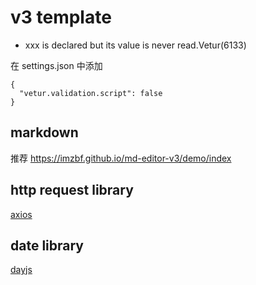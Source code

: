 # v3 template

- xxx is declared but its value is never read.Vetur(6133)

在 settings.json 中添加

```shell
{
  "vetur.validation.script": false
}
```

## markdown

推荐 https://imzbf.github.io/md-editor-v3/demo/index

## http request library

[axios](https://axios-http.com/zh/docs/intro)

## date library

[dayjs](https://dayjs.gitee.io/docs/zh-CN/installation/node-js)
